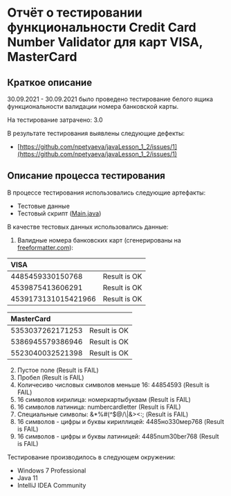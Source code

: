 # Отчёт о тестировании функциональности Credit Card Number Validator для карт VISA, MasterCard

## Краткое описание

30.09.2021 - 30.09.2021 было проведено тестирование белого ящика функциональности валидации номера банковской карты.

На тестирование затрачено: 3.0

В результате тестирования выявлены следующие дефекты:
* [https://github.com/npetyaeva/javaLesson_1_2/issues/1](https://github.com/npetyaeva/javaLesson_1_2/issues/1)

## Описание процесса тестирования

В процессе тестирования использовались следующие артефакты:
* Тестовые данные
* Тестовый скрипт ([Main.java](https://github.com/npetyaeva/javaLesson_1_2/blob/master/src/Main.java))

В качестве тестовых данных использовались данные:
1. Валидные номера банковских карт (сгенерированы на [freeformatter.com](https://www.freeformatter.com/credit-card-number-generator-validator.html)):

| VISA | |
|:---|:---|
| 4485459330150768 | Result is OK |
| 4539875413606291 | Result is OK |
| 4539173131015421966 | Result is OK |

| MasterCard ||
|:---|:---|
| 5353037262171253 | Result is OK |
| 5386945579386946 | Result is OK |
| 5523040032521398 | Result is OK |

2. Пустое поле (Result is FAIL)
3. Пробел (Result is FAIL)
4. Количесиво числовых символов меньше 16: 44854593 (Result is FAIL)
5. 16 символов кирилица: номеркартыбуквам (Result is FAIL)
6. 16 символов латиница: numbercardletter (Result is FAIL)
7. Специальные символы: &*%#(^$@/\\|&><:; (Result is FAIL)
8. 16 символов - цифры и буквы кириллицей: 4485но330мер768 (Result is FAIL)
9. 16 символов - цифры и буквы латиницей: 4485num30ber768 (Result is FAIL)

Тестирование производилось в следующем окружении:
* Windows 7 Professional
* Java 11
* IntelliJ IDEA Community
